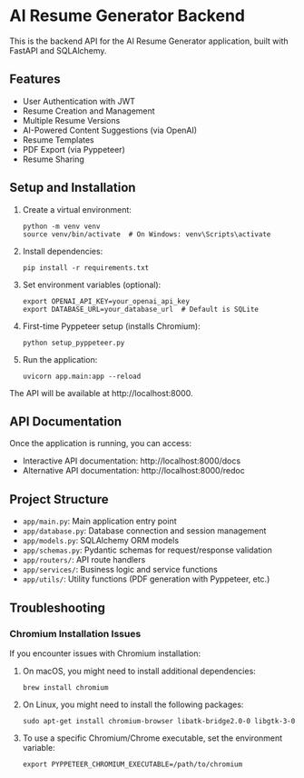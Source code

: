 # AI Resume Generator Backend

This is the backend API for the AI Resume Generator application, built with FastAPI and SQLAlchemy.

## Features

- User Authentication with JWT
- Resume Creation and Management
- Multiple Resume Versions
- AI-Powered Content Suggestions (via OpenAI)
- Resume Templates
- PDF Export (via Pyppeteer)
- Resume Sharing

## Setup and Installation

1. Create a virtual environment:
   ```
   python -m venv venv
   source venv/bin/activate  # On Windows: venv\Scripts\activate
   ```

2. Install dependencies:
   ```
   pip install -r requirements.txt
   ```

3. Set environment variables (optional):
   ```
   export OPENAI_API_KEY=your_openai_api_key
   export DATABASE_URL=your_database_url  # Default is SQLite
   ```

4. First-time Pyppeteer setup (installs Chromium):
   ```
   python setup_pyppeteer.py
   ```

5. Run the application:
   ```
   uvicorn app.main:app --reload
   ```

The API will be available at http://localhost:8000.

## API Documentation

Once the application is running, you can access:

- Interactive API documentation: http://localhost:8000/docs
- Alternative API documentation: http://localhost:8000/redoc

## Project Structure

- `app/main.py`: Main application entry point
- `app/database.py`: Database connection and session management
- `app/models.py`: SQLAlchemy ORM models
- `app/schemas.py`: Pydantic schemas for request/response validation
- `app/routers/`: API route handlers
- `app/services/`: Business logic and service functions
- `app/utils/`: Utility functions (PDF generation with Pyppeteer, etc.)

## Troubleshooting

### Chromium Installation Issues

If you encounter issues with Chromium installation:

1. On macOS, you might need to install additional dependencies:
   ```
   brew install chromium
   ```

2. On Linux, you might need to install the following packages:
   ```
   sudo apt-get install chromium-browser libatk-bridge2.0-0 libgtk-3-0
   ```

3. To use a specific Chromium/Chrome executable, set the environment variable:
   ```
   export PYPPETEER_CHROMIUM_EXECUTABLE=/path/to/chromium
   ``` 